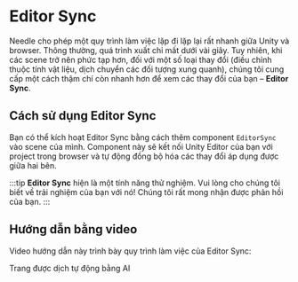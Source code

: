 # Editor Sync

Needle cho phép một quy trình làm việc lặp đi lặp lại rất nhanh giữa Unity và browser. Thông thường, quá trình xuất chỉ mất dưới vài giây. Tuy nhiên, khi các scene trở nên phức tạp hơn, đối với một số loại thay đổi (điều chỉnh thuộc tính vật liệu, dịch chuyển các đối tượng xung quanh), chúng tôi cung cấp một cách thậm chí còn nhanh hơn để xem các thay đổi của bạn – **Editor Sync**.

## Cách sử dụng Editor Sync

Bạn có thể kích hoạt Editor Sync bằng cách thêm component `EditorSync` vào scene của mình. Component này sẽ kết nối Unity Editor của bạn với project trong browser và tự động đồng bộ hóa các thay đổi áp dụng được giữa hai bên.

:::tip
**Editor Sync** hiện là một tính năng thử nghiệm. Vui lòng cho chúng tôi biết về trải nghiệm của bạn với nó! Chúng tôi rất mong nhận được phản hồi của bạn.
:::

## Hướng dẫn bằng video

Video hướng dẫn này trình bày quy trình làm việc của Editor Sync:

<video-embed src="https://www.youtube.com/watch?v=gZX_sqrne8U" limit_height />
Trang được dịch tự động bằng AI